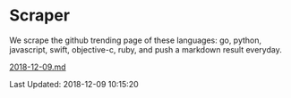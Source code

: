 # Scraper

We scrape the github trending page of these languages: go, python, javascript, swift, objective-c, ruby, and push a markdown result everyday.

[2018-12-09.md](https://github.com/henson/Scraper/blob/master/2018-12-09.md)

Last Updated: 2018-12-09 10:15:20